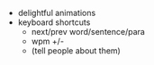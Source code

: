 - delightful animations
- keyboard shortcuts
    + next/prev word/sentence/para
    + wpm +/-
    + (tell people about them)
